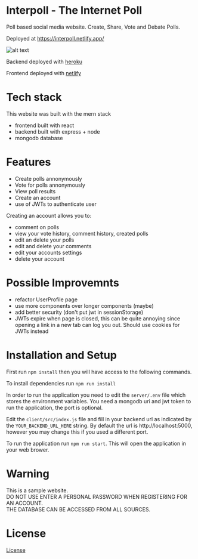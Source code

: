 # Interpoll - The Internet Poll

Poll based social media website. Create, Share, Vote and Debate Polls.

Deployed at https://interpoll.netlify.app/

![alt text][image]

[image]: https://i.imgur.com/ECYCxkN.png "Website Image"

Backend deployed with [heroku](https://www.heroku.com)

Frontend deployed with [netlify](https://www.netlify.com/)

# Tech stack
This website was built with the mern stack
- frontend built with react
- backend built with express + node 
- mongodb database

# Features
- Create polls annonymously
- Vote for polls annonymously
- View poll results 
- Create an account
- use of JWTs to authenticate user

Creating an account allows you to:
  - comment on polls
  - view your vote history, comment history, created polls
  - edit an delete your polls 
  - edit and delete your comments
  - edit your accounts settings
  - delete your account

# Possible Improvemnts
- refactor UserProfile page
- use more components over longer components (maybe)
- add better security (don't put jwt in sessionStorage)
- JWTs expire when page is closed, this can be quite annoying since opening a link in a new tab can log you out. Should use cookies for JWTs instead

# Installation and Setup

First run `npm install` then you will have access to the following commands.

To install dependencies run `npm run install`

In order to run the application you need to edit the `server/.env` file which stores the environment variables.
You need a mongodb uri and jwt token to run the application, the port is optional.

Edit the `client/src/index.js` file and fill in your backend url as indicated by the `YOUR_BACKEND_URL_HERE` string. By default the url is http://localhost:5000, however you may change this if you used a different port.

To run the application run `npm run start`. This will open the application in your web brower.

# Warning
This is a sample website. <br/>
DO NOT USE ENTER A PERSONAL PASSWORD WHEN REGISTERING FOR AN ACCOUNT.<br/>
THE DATABASE CAN BE ACCESSED FROM ALL SOURCES.<br/>

# License 
[License](https://github.com/menghaoyu2002/interpoll/blob/main/LICENSE)
